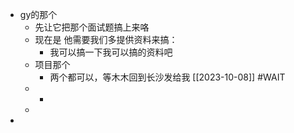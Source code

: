 - gy的那个
	- 先让它把那个面试题搞上来咯
	- 现在是 他需要我们多提供资料来搞：
		- 我可以搞一下我可以搞的资料吧
	- 项目那个
		- 两个都可以，等木木回到长沙发给我 [[2023-10-08]] #WAIT
	-
		-
	-
-